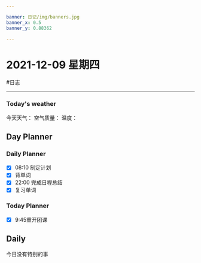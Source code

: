 ```yaml
---

banner: 日记/img/banners.jpg
banner_x: 0.5
banner_y: 0.88362

---
```

# 2021-12-09 星期四
#日志 

---

### Today's weather
今天天气：
空气质量：
温度：
## Day Planner

### Daily Planner
- [x] 08:10 制定计划
- [x] 背单词
- [x] 22:00 完成日程总结
- [x] 复习单词

### Today Planner
- [x] 9:45重开团课
## Daily
今日没有特别的事


